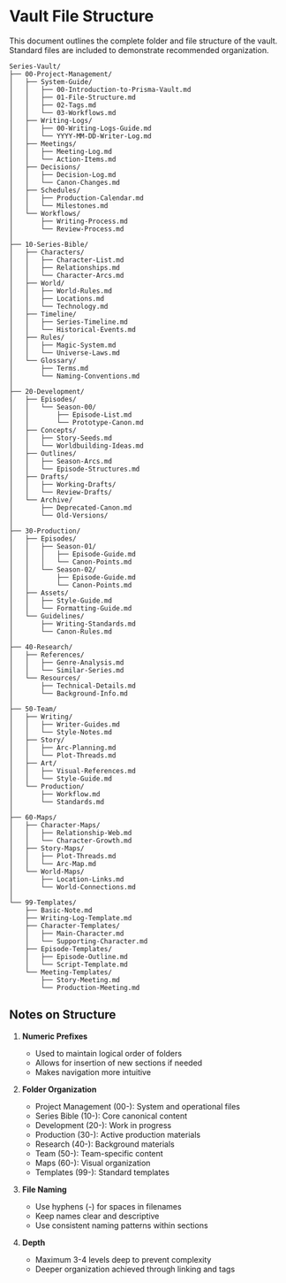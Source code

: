 # Vault File Structure

This document outlines the complete folder and file structure of the vault. Standard files are included to demonstrate recommended organization.

```
Series-Vault/
├── 00-Project-Management/
│   ├── System-Guide/
│   │   ├── 00-Introduction-to-Prisma-Vault.md
│   │   ├── 01-File-Structure.md
│   │   ├── 02-Tags.md
│   │   └── 03-Workflows.md
│   ├── Writing-Logs/
│   │   ├── 00-Writing-Logs-Guide.md
│   │   └── YYYY-MM-DD-Writer-Log.md
│   ├── Meetings/
│   │   ├── Meeting-Log.md
│   │   └── Action-Items.md
│   ├── Decisions/
│   │   ├── Decision-Log.md
│   │   └── Canon-Changes.md
│   ├── Schedules/
│   │   ├── Production-Calendar.md
│   │   └── Milestones.md
│   └── Workflows/
│       ├── Writing-Process.md
│       └── Review-Process.md
│
├── 10-Series-Bible/
│   ├── Characters/
│   │   ├── Character-List.md
│   │   ├── Relationships.md
│   │   └── Character-Arcs.md
│   ├── World/
│   │   ├── World-Rules.md
│   │   ├── Locations.md
│   │   └── Technology.md
│   ├── Timeline/
│   │   ├── Series-Timeline.md
│   │   └── Historical-Events.md
│   ├── Rules/
│   │   ├── Magic-System.md
│   │   └── Universe-Laws.md
│   └── Glossary/
│       ├── Terms.md
│       └── Naming-Conventions.md
│
├── 20-Development/
│   ├── Episodes/
│   │   └── Season-00/
│   │       ├── Episode-List.md
│   │       └── Prototype-Canon.md
│   ├── Concepts/
│   │   ├── Story-Seeds.md
│   │   └── Worldbuilding-Ideas.md
│   ├── Outlines/
│   │   ├── Season-Arcs.md
│   │   └── Episode-Structures.md
│   ├── Drafts/
│   │   ├── Working-Drafts/
│   │   └── Review-Drafts/
│   └── Archive/
│       ├── Deprecated-Canon.md
│       └── Old-Versions/
│
├── 30-Production/
│   ├── Episodes/
│   │   ├── Season-01/
│   │   │   ├── Episode-Guide.md
│   │   │   └── Canon-Points.md
│   │   └── Season-02/
│   │       ├── Episode-Guide.md
│   │       └── Canon-Points.md
│   ├── Assets/
│   │   ├── Style-Guide.md
│   │   └── Formatting-Guide.md
│   └── Guidelines/
│       ├── Writing-Standards.md
│       └── Canon-Rules.md
│
├── 40-Research/
│   ├── References/
│   │   ├── Genre-Analysis.md
│   │   └── Similar-Series.md
│   └── Resources/
│       ├── Technical-Details.md
│       └── Background-Info.md
│
├── 50-Team/
│   ├── Writing/
│   │   ├── Writer-Guides.md
│   │   └── Style-Notes.md
│   ├── Story/
│   │   ├── Arc-Planning.md
│   │   └── Plot-Threads.md
│   ├── Art/
│   │   ├── Visual-References.md
│   │   └── Style-Guide.md
│   └── Production/
│       ├── Workflow.md
│       └── Standards.md
│
├── 60-Maps/
│   ├── Character-Maps/
│   │   ├── Relationship-Web.md
│   │   └── Character-Growth.md
│   ├── Story-Maps/
│   │   ├── Plot-Threads.md
│   │   └── Arc-Map.md
│   └── World-Maps/
│       ├── Location-Links.md
│       └── World-Connections.md
│
└── 99-Templates/
    ├── Basic-Note.md
    ├── Writing-Log-Template.md
    ├── Character-Templates/
    │   ├── Main-Character.md
    │   └── Supporting-Character.md
    ├── Episode-Templates/
    │   ├── Episode-Outline.md
    │   └── Script-Template.md
    └── Meeting-Templates/
        ├── Story-Meeting.md
        └── Production-Meeting.md
```

## Notes on Structure

1. **Numeric Prefixes**
   - Used to maintain logical order of folders
   - Allows for insertion of new sections if needed
   - Makes navigation more intuitive

2. **Folder Organization**
   - Project Management (00-): System and operational files
   - Series Bible (10-): Core canonical content
   - Development (20-): Work in progress
   - Production (30-): Active production materials
   - Research (40-): Background materials
   - Team (50-): Team-specific content
   - Maps (60-): Visual organization
   - Templates (99-): Standard templates

3. **File Naming**
   - Use hyphens (-) for spaces in filenames
   - Keep names clear and descriptive
   - Use consistent naming patterns within sections

4. **Depth**
   - Maximum 3-4 levels deep to prevent complexity
   - Deeper organization achieved through linking and tags
